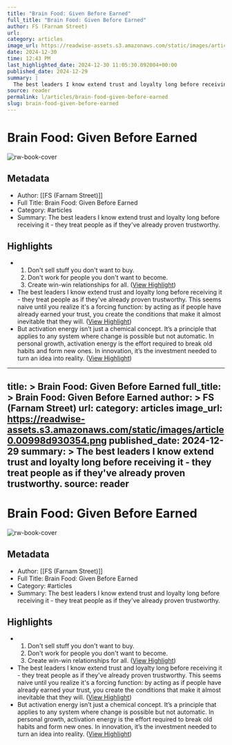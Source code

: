 ```yaml
---
title: "Brain Food: Given Before Earned"
full_title: "Brain Food: Given Before Earned"
author: FS (Farnam Street)
url: 
category: articles
image_url: https://readwise-assets.s3.amazonaws.com/static/images/article0.00998d930354.png
date: 2024-12-30
time: 12:43 PM
last_highlighted_date: 2024-12-30 11:05:30.092004+00:00
published_date: 2024-12-29
summary: |
  The best leaders I know extend trust and loyalty long before receiving it - they treat people as if they've already proven trustworthy.
source: reader
permalink: l/articles/brain-food-given-before-earned
slug: brain-food-given-before-earned
---
```

# Brain Food: Given Before Earned

![rw-book-cover](https://readwise-assets.s3.amazonaws.com/static/images/article0.00998d930354.png)

## Metadata
- Author: [[FS (Farnam Street)]]
- Full Title: Brain Food: Given Before Earned
- Category: #articles
- Summary: The best leaders I know extend trust and loyalty long before receiving it - they treat people as if they've already proven trustworthy.

## Highlights
- 1. Don't sell stuff you don't want to buy. 
  2. Don't work for people you don't want to become. 
  3. Create win-win relationships for all. ([View Highlight](https://read.readwise.io/read/01jgbktdszx694env5hv6pq5sh))
- The best leaders I know extend trust and loyalty long before receiving it - they treat people as if they've already proven trustworthy. This seems naive until you realize it's a forcing function: by acting as if people have already earned your trust, you create the conditions that make it almost inevitable that they will. ([View Highlight](https://read.readwise.io/read/01jgbkv0b81cwzps4t6t926jm9))
- But activation energy isn’t just a chemical concept. It’s a principle that applies to any system where change is possible but not automatic. In personal growth, activation energy is the effort required to break old habits and form new ones. In innovation, it’s the investment needed to turn an idea into reality. ([View Highlight](https://read.readwise.io/read/01jgbkw2w5cxg3exmnvx8b1xh9))


---
title: >
  Brain Food: Given Before Earned
full_title: >
  Brain Food: Given Before Earned
author: >
  FS (Farnam Street)
url: 
category: articles
image_url: https://readwise-assets.s3.amazonaws.com/static/images/article0.00998d930354.png
published_date: 2024-12-29
summary: >
  The best leaders I know extend trust and loyalty long before receiving it - they treat people as if they've already proven trustworthy.
source: reader
---
# Brain Food: Given Before Earned

![rw-book-cover](https://readwise-assets.s3.amazonaws.com/static/images/article0.00998d930354.png)

## Metadata
- Author: [[FS (Farnam Street)]]
- Full Title: Brain Food: Given Before Earned
- Category: #articles
- Summary: The best leaders I know extend trust and loyalty long before receiving it - they treat people as if they've already proven trustworthy.

## Highlights
- 1. Don't sell stuff you don't want to buy. 
  2. Don't work for people you don't want to become. 
  3. Create win-win relationships for all. ([View Highlight](https://read.readwise.io/read/01jgbktdszx694env5hv6pq5sh))
- The best leaders I know extend trust and loyalty long before receiving it - they treat people as if they've already proven trustworthy. This seems naive until you realize it's a forcing function: by acting as if people have already earned your trust, you create the conditions that make it almost inevitable that they will. ([View Highlight](https://read.readwise.io/read/01jgbkv0b81cwzps4t6t926jm9))
- But activation energy isn’t just a chemical concept. It’s a principle that applies to any system where change is possible but not automatic. In personal growth, activation energy is the effort required to break old habits and form new ones. In innovation, it’s the investment needed to turn an idea into reality. ([View Highlight](https://read.readwise.io/read/01jgbkw2w5cxg3exmnvx8b1xh9))


